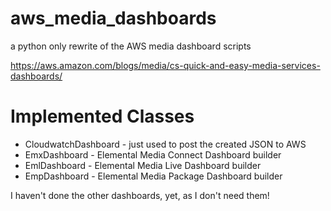 # aws_media_dashboards
a python only rewrite of the AWS media dashboard scripts

https://aws.amazon.com/blogs/media/cs-quick-and-easy-media-services-dashboards/

# Implemented Classes
* CloudwatchDashboard - just used to post the created JSON to AWS
* EmxDashboard - Elemental Media Connect Dashboard builder
* EmlDashboard - Elemental Media Live Dashboard builder
* EmpDashboard - Elemental Media Package Dashboard builder

I haven't done the other dashboards, yet, as I don't need them!

